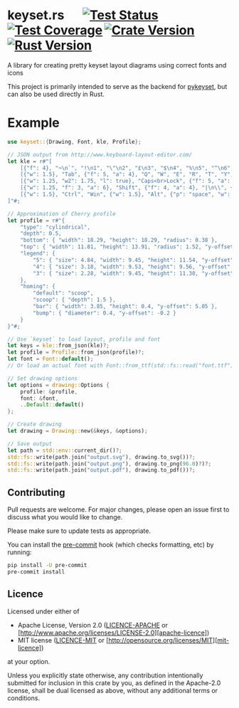 # keyset.rs &emsp; [![Test Status]][actions]&thinsp;[![Test Coverage]][codecov]&thinsp;[![Crate Version]][crates]&thinsp;[![Rust Version]][crates]

[test status]: https://img.shields.io/github/actions/workflow/status/staticintlucas/keyset-rs/test.yml?branch=main&label=tests&style=flat-square
[test coverage]: https://img.shields.io/codecov/c/gh/staticintlucas/keyset-rs?style=flat-square
[crate version]: https://img.shields.io/crates/v/keyset?style=flat-square
[rust version]: https://img.shields.io/badge/dynamic/toml?url=https%3A%2F%2Fraw.githubusercontent.com%2Fstaticintlucas%2Fkeyset-rs%2Fmain%2FCargo.toml&query=%24.workspace.package%5B%22rust-version%22%5D&style=flat-square&label=rust

[actions]: https://github.com/staticintlucas/keyset-rs/actions?query=branch%3Amain
[codecov]: https://app.codecov.io/github/staticintlucas/keyset-rs
[crates]: https://crates.io/crates/keyset

A library for creating pretty keyset layout diagrams using correct fonts and icons

This project is primarily intended to serve as the backend for [pykeyset],
but can also be used directly in Rust.

[pykeyset]: https://github.com/staticintlucas/pykeyset

# Example

```rust
use keyset::{Drawing, Font, kle, Profile};

// JSON output from http://www.keyboard-layout-editor.com/
let kle = r#"[
    [{"f": 4}, "¬\n`", "!\n1", "\"\n2", "£\n3", "$\n4", "%\n5", "^\n6", "&\n7", "*\n8", "(\n9", ")\n0", "_\n-", "+\n=", {"w": 2, "f": 3, "a": 6}, "Backspace"],
    [{"w": 1.5}, "Tab", {"f": 5, "a": 4}, "Q", "W", "E", "R", "T", "Y", "U", "I", "O", "P", {"f": 4}, "{\n[", "}\n]", {"x": 0.25, "w": 1.25, "h": 2, "w2": 1.5, "h2": 1, "x2": -0.25, "f": 3, "a": 6}, "Enter"],
    [{"w": 1.25, "w2": 1.75, "l": true}, "Caps<br>Lock", {"f": 5, "a": 4}, "A", "S", "D", {"n": true}, "F", "G", "H", {"n": true}, "J", "K", "L", {"f": 4}, ":\n;", "@\n'", "~\n#"],
    [{"w": 1.25, "f": 3, "a": 6}, "Shift", {"f": 4, "a": 4}, "|\n\\", {"f": 5}, "Z",  "X", "C", "V", "B", "N", "M", {"f": 4}, "<\n,", ">\n.", "?\n/", {"w": 2.75, "f": 3, "a": 6}, "Shift"],
    [{"w": 1.5}, "Ctrl", "Win", {"w": 1.5}, "Alt", {"p": "space", "w": 7}, "", {"p": "", "w": 1.5}, "AltGr", "Win", {"w": 1.5}, "Ctrl"]
]"#;

// Approximation of Cherry profile
let profile = r#"{
    "type": "cylindrical",
    "depth": 0.5,
    "bottom": { "width": 18.29, "height": 18.29, "radius": 0.38 },
    "top": { "width": 11.81, "height": 13.91, "radius": 1.52, "y-offset": -1.62 },
    "legend": {
        "5": { "size": 4.84, "width": 9.45, "height": 11.54, "y-offset": 0 },
        "4": { "size": 3.18, "width": 9.53, "height": 9.56, "y-offset": 0.40 },
        "3": { "size": 2.28, "width": 9.45, "height": 11.30, "y-offset": -0.12 }
    },
    "homing": {
        "default": "scoop",
        "scoop": { "depth": 1.5 },
        "bar": { "width": 3.85, "height": 0.4, "y-offset": 5.05 },
        "bump": { "diameter": 0.4, "y-offset": -0.2 }
    }
}"#;

// Use `keyset` to load layout, profile and font
let keys = kle::from_json(kle)?;
let profile = Profile::from_json(profile)?;
let font = Font::default();
// Or load an actual font with Font::from_ttf(std::fs::read("font.ttf")?)?

// Set drawing options
let options = drawing::Options {
    profile: &profile,
    font: &font,
    ..Default::default()
};

// Create drawing
let drawing = Drawing::new(&keys, &options);

// Save output
let path = std::env::current_dir()?;
std::fs::write(path.join("output.svg"), drawing.to_svg())?;
std::fs::write(path.join("output.png"), drawing.to_png(96.0)?)?;
std::fs::write(path.join("output.pdf"), drawing.to_pdf())?;
```

## Contributing

Pull requests are welcome. For major changes, please open an issue first to discuss what you would like to change.

Please make sure to update tests as appropriate.

You can install the [pre-commit] hook (which checks formatting, etc) by running:

```sh
pip install -U pre-commit
pre-commit install
```

[pre-commit]: https://pre-commit.com/

## Licence

Licensed under either of

* Apache License, Version 2.0 ([LICENCE-APACHE](LICENCE-APACHE) or [http://www.apache.org/licenses/LICENSE-2.0][apache-licence])
* MIT license ([LICENCE-MIT](LICENCE-MIT) or [http://opensource.org/licenses/MIT][mit-licence])

at your option.

Unless you explicitly state otherwise, any contribution intentionally submitted for inclusion in
this crate by you, as defined in the Apache-2.0 license, shall be dual licensed as above, without
any additional terms or conditions.

[apache-licence]: http://www.apache.org/licenses/LICENSE-2.0
[mit-licence]: http://opensource.org/licenses/MIT
